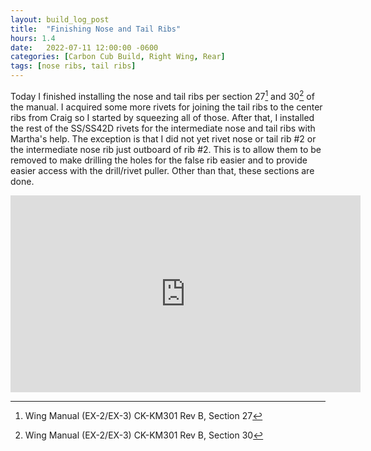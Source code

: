 ```yaml
---
layout: build_log_post
title:  "Finishing Nose and Tail Ribs"
hours: 1.4
date:   2022-07-11 12:00:00 -0600
categories: [Carbon Cub Build, Right Wing, Rear]
tags: [nose ribs, tail ribs]
---
```


Today I finished installing the nose and tail ribs per section 27[^section-27-ref] and 30[^section-30-ref] of the manual. I acquired some more rivets for joining the tail ribs to the center ribs from Craig so I started by squeezing all of those. After that, I installed the rest of the SS/SS42D rivets for the intermediate nose and tail ribs with Martha's help. The exception is that I did not yet rivet nose or tail rib #2 or the intermediate nose rib just outboard of rib #2. This is to allow them to be removed to make drilling the holes for the false rib easier and to provide easier access with the drill/rivet puller. Other than that, these sections are done.

<iframe width="560" height="315" src="https://www.youtube.com/embed/Ka_aORKm7po" title="YouTube video player" frameborder="0" allow="accelerometer; autoplay; clipboard-write; encrypted-media; gyroscope; picture-in-picture" allowfullscreen></iframe>

[^section-27-ref]: Wing Manual (EX-2/EX-3) CK-KM301 Rev B, Section 27
[^section-30-ref]: Wing Manual (EX-2/EX-3) CK-KM301 Rev B, Section 30